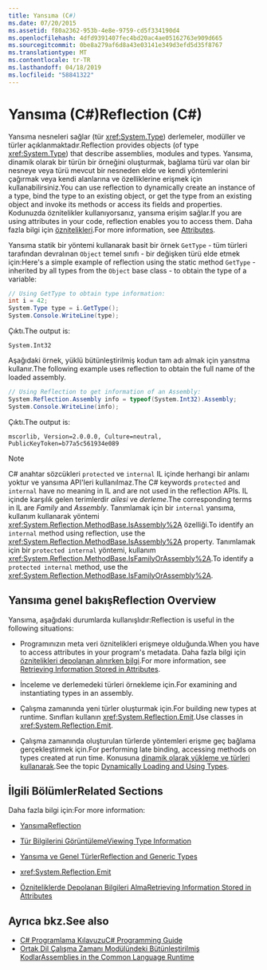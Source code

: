 ```yaml
---
title: Yansıma (C#)
ms.date: 07/20/2015
ms.assetid: f80a2362-953b-4e8e-9759-cd5f334190d4
ms.openlocfilehash: 4dfd9391407fec4bd20ac4ae05162763e909d665
ms.sourcegitcommit: 0be8a279af6d8a43e03141e349d3efd5d35f8767
ms.translationtype: MT
ms.contentlocale: tr-TR
ms.lasthandoff: 04/18/2019
ms.locfileid: "58841322"
---
```

# <a name="reflection-c"></a><span data-ttu-id="361a6-102">Yansıma (C#)</span><span class="sxs-lookup"><span data-stu-id="361a6-102">Reflection (C#)</span></span>
<span data-ttu-id="361a6-103">Yansıma nesneleri sağlar (tür <xref:System.Type>) derlemeler, modüller ve türler açıklanmaktadır.</span><span class="sxs-lookup"><span data-stu-id="361a6-103">Reflection provides objects (of type <xref:System.Type>) that describe assemblies, modules and types.</span></span> <span data-ttu-id="361a6-104">Yansıma, dinamik olarak bir türün bir örneğini oluşturmak, bağlama türü var olan bir nesneye veya türü mevcut bir nesneden elde ve kendi yöntemlerini çağırmak veya kendi alanlarına ve özelliklerine erişmek için kullanabilirsiniz.</span><span class="sxs-lookup"><span data-stu-id="361a6-104">You can use reflection to dynamically create an instance of a type, bind the type to an existing object, or get the type from an existing object and invoke its methods or access its fields and properties.</span></span> <span data-ttu-id="361a6-105">Kodunuzda öznitelikler kullanıyorsanız, yansıma erişim sağlar.</span><span class="sxs-lookup"><span data-stu-id="361a6-105">If you are using attributes in your code, reflection enables you to access them.</span></span> <span data-ttu-id="361a6-106">Daha fazla bilgi için [öznitelikleri](../../../../docs/standard/attributes/index.md).</span><span class="sxs-lookup"><span data-stu-id="361a6-106">For more information, see [Attributes](../../../../docs/standard/attributes/index.md).</span></span>  
  
 <span data-ttu-id="361a6-107">Yansıma statik bir yöntemi kullanarak basit bir örnek `GetType` - tüm türleri tarafından devralınan `Object` temel sınıfı - bir değişken türü elde etmek için:</span><span class="sxs-lookup"><span data-stu-id="361a6-107">Here's a simple example of reflection using the static method `GetType` - inherited by all types from the `Object` base class - to obtain the type of a variable:</span></span>  
  
```csharp  
// Using GetType to obtain type information:  
int i = 42;  
System.Type type = i.GetType();  
System.Console.WriteLine(type);  
```  
  
 <span data-ttu-id="361a6-108">Çıktı.</span><span class="sxs-lookup"><span data-stu-id="361a6-108">The output is:</span></span>  
  
 `System.Int32`  
  
 <span data-ttu-id="361a6-109">Aşağıdaki örnek, yüklü bütünleştirilmiş kodun tam adı almak için yansıtma kullanır.</span><span class="sxs-lookup"><span data-stu-id="361a6-109">The following example uses reflection to obtain the full name of the loaded assembly.</span></span>  
  
```csharp  
// Using Reflection to get information of an Assembly:  
System.Reflection.Assembly info = typeof(System.Int32).Assembly;  
System.Console.WriteLine(info);  
```  
  
 <span data-ttu-id="361a6-110">Çıktı.</span><span class="sxs-lookup"><span data-stu-id="361a6-110">The output is:</span></span>  
  
 `mscorlib, Version=2.0.0.0, Culture=neutral, PublicKeyToken=b77a5c561934e089`  
  
> [!NOTE]
>  <span data-ttu-id="361a6-111">C# anahtar sözcükleri `protected` ve `internal` IL içinde herhangi bir anlamı yoktur ve yansıma API'leri kullanılmaz.</span><span class="sxs-lookup"><span data-stu-id="361a6-111">The C# keywords `protected` and `internal` have no meaning in IL and are not used in the reflection APIs.</span></span> <span data-ttu-id="361a6-112">IL içinde karşılık gelen terimlerdir *ailesi* ve *derleme*.</span><span class="sxs-lookup"><span data-stu-id="361a6-112">The corresponding terms in IL are *Family* and *Assembly*.</span></span> <span data-ttu-id="361a6-113">Tanımlamak için bir `internal` yansıma, kullanım kullanarak yöntemi <xref:System.Reflection.MethodBase.IsAssembly%2A> özelliği.</span><span class="sxs-lookup"><span data-stu-id="361a6-113">To identify an `internal` method using reflection, use the <xref:System.Reflection.MethodBase.IsAssembly%2A> property.</span></span> <span data-ttu-id="361a6-114">Tanımlamak için bir `protected internal` yöntemi, kullanım <xref:System.Reflection.MethodBase.IsFamilyOrAssembly%2A>.</span><span class="sxs-lookup"><span data-stu-id="361a6-114">To identify a `protected internal` method, use the <xref:System.Reflection.MethodBase.IsFamilyOrAssembly%2A>.</span></span>  
  
## <a name="reflection-overview"></a><span data-ttu-id="361a6-115">Yansıma genel bakış</span><span class="sxs-lookup"><span data-stu-id="361a6-115">Reflection Overview</span></span>  
 <span data-ttu-id="361a6-116">Yansıma, aşağıdaki durumlarda kullanışlıdır:</span><span class="sxs-lookup"><span data-stu-id="361a6-116">Reflection is useful in the following situations:</span></span>  
  
-   <span data-ttu-id="361a6-117">Programınızın meta veri öznitelikleri erişmeye olduğunda.</span><span class="sxs-lookup"><span data-stu-id="361a6-117">When you have to access attributes in your program's metadata.</span></span> <span data-ttu-id="361a6-118">Daha fazla bilgi için [öznitelikleri depolanan alınırken bilgi](../../../standard/attributes/retrieving-information-stored-in-attributes.md).</span><span class="sxs-lookup"><span data-stu-id="361a6-118">For more information, see [Retrieving Information Stored in Attributes](../../../standard/attributes/retrieving-information-stored-in-attributes.md).</span></span>  
  
-   <span data-ttu-id="361a6-119">İnceleme ve derlemedeki türleri örnekleme için.</span><span class="sxs-lookup"><span data-stu-id="361a6-119">For examining and instantiating types in an assembly.</span></span>  
  
-   <span data-ttu-id="361a6-120">Çalışma zamanında yeni türler oluşturmak için.</span><span class="sxs-lookup"><span data-stu-id="361a6-120">For building new types at runtime.</span></span> <span data-ttu-id="361a6-121">Sınıfları kullanın <xref:System.Reflection.Emit>.</span><span class="sxs-lookup"><span data-stu-id="361a6-121">Use classes in <xref:System.Reflection.Emit>.</span></span>  
  
-   <span data-ttu-id="361a6-122">Çalışma zamanında oluşturulan türlerde yöntemleri erişme geç bağlama gerçekleştirmek için.</span><span class="sxs-lookup"><span data-stu-id="361a6-122">For performing late binding, accessing methods on types created at run time.</span></span> <span data-ttu-id="361a6-123">Konusuna [dinamik olarak yükleme ve türleri kullanarak](../../../framework/reflection-and-codedom/dynamically-loading-and-using-types.md).</span><span class="sxs-lookup"><span data-stu-id="361a6-123">See the topic [Dynamically Loading and Using Types](../../../framework/reflection-and-codedom/dynamically-loading-and-using-types.md).</span></span>  
  
## <a name="related-sections"></a><span data-ttu-id="361a6-124">İlgili Bölümler</span><span class="sxs-lookup"><span data-stu-id="361a6-124">Related Sections</span></span>  
 <span data-ttu-id="361a6-125">Daha fazla bilgi için:</span><span class="sxs-lookup"><span data-stu-id="361a6-125">For more information:</span></span>  
  
-   [<span data-ttu-id="361a6-126">Yansıma</span><span class="sxs-lookup"><span data-stu-id="361a6-126">Reflection</span></span>](../../../framework/reflection-and-codedom/reflection.md)  
  
-   [<span data-ttu-id="361a6-127">Tür Bilgilerini Görüntüleme</span><span class="sxs-lookup"><span data-stu-id="361a6-127">Viewing Type Information</span></span>](../../../framework/reflection-and-codedom/viewing-type-information.md)  
  
-   [<span data-ttu-id="361a6-128">Yansıma ve Genel Türler</span><span class="sxs-lookup"><span data-stu-id="361a6-128">Reflection and Generic Types</span></span>](../../../framework/reflection-and-codedom/reflection-and-generic-types.md)  
  
-   <xref:System.Reflection.Emit>  
  
-   [<span data-ttu-id="361a6-129">Özniteliklerde Depolanan Bilgileri Alma</span><span class="sxs-lookup"><span data-stu-id="361a6-129">Retrieving Information Stored in Attributes</span></span>](../../../standard/attributes/retrieving-information-stored-in-attributes.md)  
  
## <a name="see-also"></a><span data-ttu-id="361a6-130">Ayrıca bkz.</span><span class="sxs-lookup"><span data-stu-id="361a6-130">See also</span></span>

- [<span data-ttu-id="361a6-131">C# Programlama Kılavuzu</span><span class="sxs-lookup"><span data-stu-id="361a6-131">C# Programming Guide</span></span>](../../../csharp/programming-guide/index.md)
- [<span data-ttu-id="361a6-132">Ortak Dil Çalışma Zamanı Modülündeki Bütünleştirilmiş Kodlar</span><span class="sxs-lookup"><span data-stu-id="361a6-132">Assemblies in the Common Language Runtime</span></span>](../../../../docs/framework/app-domains/assemblies-in-the-common-language-runtime.md)
